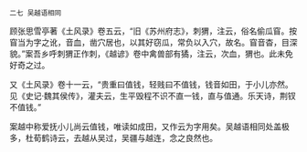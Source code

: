     二七 吴越语相同 

   顾张思雪亭著《土风录》卷五云，“旧《苏州府志》，刺猬，注云，俗名偷瓜窅。按窅当为字之讹，音血，凿穴居也，以其好窃瓜，常负以入穴，故名。窅音杳，目深貌。”案吾乡呼刺猬正作刺，《越谚》卷中禽兽部有獝，注云，次血，猬也。此未免好奇之过。

   又《土风录》卷十一云，“贵重曰值钱，轻贱曰不值钱，钱音如田，于小儿亦然。见《史记·魏其侯传》，灌夫云，生平毁程不识不直一钱，直与值通。乐天诗，荆钗不值钱。”

   案越中称爱抚小儿尚云值钱，唯读如成田，又作云为字用矣。吴越语相同处盖极多，杜荀鹤诗云，去越从吴过，吴疆与越连，念之良然也。

